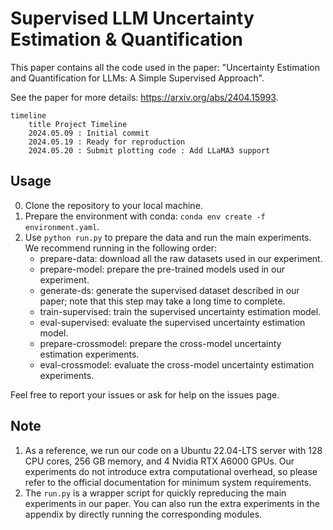 # Supervised LLM Uncertainty Estimation & Quantification

This paper contains all the code used in the paper: "Uncertainty Estimation and Quantification for LLMs: A Simple Supervised Approach".

See the paper for more details: https://arxiv.org/abs/2404.15993.

```mermaid
timeline
    title Project Timeline
    2024.05.09 : Initial commit
    2024.05.19 : Ready for reproduction
    2024.05.20 : Submit plotting code : Add LLaMA3 support
```

## Usage

0. Clone the repository to your local machine.
1. Prepare the environment with conda: `conda env create -f environment.yaml`.
2. Use `python run.py` to prepare the data and run the main experiments. We recommend running in the following order:
    - prepare-data: download all the raw datasets used in our experiment.
    - prepare-model: prepare the pre-trained models used in our experiment.
    - generate-ds: generate the supervised dataset described in our paper; note that this step may take a long time to complete.
    - train-supervised: train the supervised uncertainty estimation model.
    - eval-supervised: evaluate the supervised uncertainty estimation model.
    - prepare-crossmodel: prepare the cross-model uncertainty estimation experiments.
    - eval-crossmodel: evaluate the cross-model uncertainty estimation experiments.

Feel free to report your issues or ask for help on the issues page.
    
## Note

1. As a reference, we run our code on a Ubuntu 22.04-LTS server with 128 CPU cores, 256 GB memory, and 4 Nvidia RTX A6000 GPUs. Our experiments do not introduce extra computational overhead, so please refer to the official documentation for minimum system requirements.
2. The `run.py` is a wrapper script for quickly repreducing the main experiments in our paper. You can also run the extra experiments in the appendix by directly running the corresponding modules.